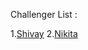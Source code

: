 Challenger List :

1.[Shivay](https://github.com/shivaylambda)
2.[Nikita](https://github.com/nikitadgirase)